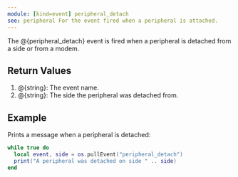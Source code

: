 ```yaml
---
module: [kind=event] peripheral_detach
see: peripheral For the event fired when a peripheral is attached.
---
```


<!--
SPDX-FileCopyrightText: 2021 The CC: Tweaked Developers

SPDX-License-Identifier: MPL-2.0
-->

The @{peripheral_detach} event is fired when a peripheral is detached from a side or from a modem.

## Return Values
1. @{string}: The event name.
2. @{string}: The side the peripheral was detached from.

## Example
Prints a message when a peripheral is detached:
```lua
while true do
  local event, side = os.pullEvent("peripheral_detach")
  print("A peripheral was detached on side " .. side)
end
```
